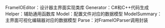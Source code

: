﻿
FrameIOEditor：设计器主界面实现类库
	Generator：C#和C++代码生成
	Helper：辅助通用函数库
	Model：配置文件对应的数据模型
	ModelSummary：主界面可视化编辑器对应的数据模型
	Parse：对FrameIOParser调用封装